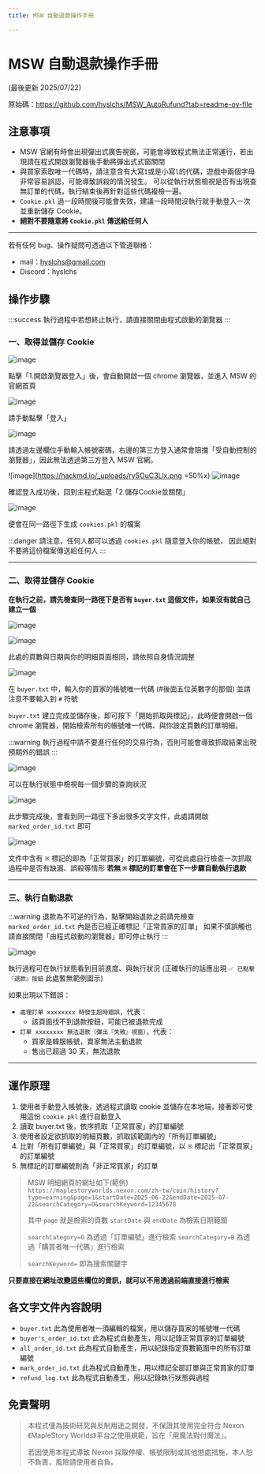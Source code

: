 ```yaml
---
title: MSW 自動退款操作手冊

---
```


# MSW 自動退款操作手冊 
(最後更新 2025/07/22)

原始碼：https://github.com/hyslchs/MSW_AutoRufund?tab=readme-ov-file

## 注意事項
- MSW 官網有時會出現彈出式廣告視窗，可能會導致程式無法正常運行，若出現請在程式開啟瀏覽器後手動將彈出式式窗關閉
- 與買家索取唯一代碼時，請注意含有大寫`I`或是小寫`l`的代碼，遊戲中兩個字母非常容易誤認，可能導致誤殺的情況發生。
可以從執行狀態檢視是否有出現查無訂單的代碼，執行結束後再針對這些代碼複檢一遍。
- `Cookie.pkl` 過一段時間後可能會失效，建議一段時間沒執行就手動登入一次並重新儲存 Cookie。
- **絕對不要隨意將 `Cookie.pkl` 傳送給任何人**


---

若有任何 bug、操作疑問可透過以下管道聯絡：
- mail：hyslchs@gmail.com
- Discord：hyslchs

## 操作步驟

:::success
執行過程中若想終止執行，請直接關閉由程式啟動的瀏覽器
:::

### 一、取得並儲存 Cookie
![image](https://hackmd.io/_uploads/B1U8v0h8xl.png)

點擊「1.開啟瀏覽器登入」後，會自動開啟一個 chrome 瀏覽器，並進入 MSW 的官網首頁

![image](https://hackmd.io/_uploads/rJJhDR28xg.png)

請手動點擊「登入」

![image](https://hackmd.io/_uploads/SyGRvRhIxe.png)

請透過左邊欄位手動輸入帳號密碼，右邊的第三方登入通常會阻擋「受自動控制的瀏覽器」，因此無法透過第三方登入 MSW 官網。

![image](https://hackmd.io/_uploads/ry5OuC3Llx.png =50%x)
![image](https://hackmd.io/_uploads/BkR9_ChIxg.png)

確認登入成功後，回到主程式點選「2.儲存Cookie並關閉」

![image](https://hackmd.io/_uploads/SkyYUJT8ee.png)

便會在同一路徑下生成 `cookies.pkl` 的檔案

:::danger
請注意，任何人都可以透過 `cookies.pkl` 隨意登入你的帳號，
因此絕對不要將這份檔案傳送給任何人
:::


---

### 二、取得並儲存 Cookie

**在執行之前，請先檢查同一路徑下是否有 `buyer.txt` 這個文件，如果沒有就自己建立一個**

![image](https://hackmd.io/_uploads/BJbSqAnIel.png)

![image](https://hackmd.io/_uploads/B1R950h8gx.png)

此處的頁數與日期與你的明細頁面相同，請依照自身情況調整

![image](https://hackmd.io/_uploads/B1s7jAnLxg.png)

在 `buyer.txt` 中，輸入你的買家的帳號唯一代碼 (#後面五位英數字的那個)
並請注意不要輸入到 `#` 符號

`buyer.txt` 建立完成並儲存後，即可按下「開始抓取與標記」，此時便會開啟一個 chrome 瀏覽器，開始檢索所有的帳號唯一代碼、與你設定頁數的訂單明細。

:::warning
執行過程中請不要進行任何的交易行為，否則可能會導致抓取結果出現預期外的錯誤
:::

![image](https://hackmd.io/_uploads/rybZhCn8xg.png)

可以在執行狀態中檢視每一個步驟的查詢狀況

![image](https://hackmd.io/_uploads/SkvnUyTLlx.png)


此步驟完成後，會看到同一路徑下多出很多文字文件，此處請開啟 `marked_order_id.txt` 即可

![image](https://hackmd.io/_uploads/S1kvaRh8ge.png)

文件中含有 `※` 標記的即為「正常買家」的訂單編號，可從此處自行檢查一次抓取過程中是否有缺漏、誤殺等情形 
**若無 `※` 標記的訂單會在下一步驟自動執行退款**

---
### 三、執行自動退款

:::warning
退款為不可逆的行為，點擊開始退款之前請先檢查 `marked_order_id.txt` 內是否已經正確標記「正常買家的訂單」
如果不慎誤觸也請直接關閉「由程式啟動的瀏覽器」即可停止執行
:::

![image](https://hackmd.io/_uploads/SkfjJy6Ile.png)

執行過程可在執行狀態看到目前進度、與執行狀況
(正確執行的話應出現 `✅ 已點擊『退款』按鈕` 此處暫無範例圖示)


如果出現以下錯誤：
- `處理訂單 xxxxxxxx 時發生超時錯誤`，代表：
    - 該頁面找不到退款按鈕，可能已被退款完成
- `訂單 xxxxxxxx 無法退款（彈出『失敗』視窗）`，代表：
    - 買家是韓服帳號，賣家無法主動退款
    - 售出已超過 30 天，無法退款

---
## 運作原理
1. 使用者手動登入帳號後，透過程式讀取 cookie 並儲存在本地端，接著即可使用這份 `cookie.pkl` 進行自動登入
2. 讀取 buyer.txt 後，依序抓取「正常買家」的訂單編號
3. 使用者設定欲抓取的明細頁數，抓取該範圍內的「所有訂單編號」
4. 比對「所有訂單編號」與「正常買家」的訂單編號，以 `※` 標記出「正常買家」的訂單編號
5. 無標記的訂單編號則為「非正常買家」的訂單

> MSW 明細網頁的網址如下(範例)
> `https://maplestoryworlds.nexon.com/zh-tw/coin/history?type=earning&page=1&startDate=2025-06-22&endDate=2025-07-22&searchCategory=O&searchKeyword=12345678`
>
>其中
> `page` 就是檢索的頁數
> `startDate` 與 `endDate` 為檢索日期範圍
> 
> `searchCategory=O` 為透過「訂單編號」進行檢索
> `searchCategory=B` 為透過「購買者唯一代碼」進行檢索
> 
> `searchKeyword=` 即為搜索關鍵字

**只要直接在網址改變這些欄位的資訊，就可以不用透過前端直接進行檢索**

## 各文字文件內容說明
- `buyer.txt` 此為使用者唯一須編輯的檔案，用以儲存買家的帳號唯一代碼
- `buyer's_order_id.txt` 此為程式自動產生，用以記錄正常買家的訂單編號
- `all_order_id.txt` 此為程式自動產生，用以紀錄指定頁數範圍中的所有訂單編號
- `mark_order_id.txt` 此為程式自動產生，用以標記全部訂單與正常買家的訂單
- `refund_log.txt` 此為程式自動產生，用以記錄執行狀態與過程

## 免責聲明
> 本程式僅為技術研究與反制用途之開發，不保證其使用完全符合 Nexon《MapleStory Worlds》平台之使用規範，旨在「用魔法對付魔法」。
> 
> 若因使用本程式導致 Nexon 採取停權、帳號限制或其他懲處措施，本人恕不負責，風險請使用者自負。

